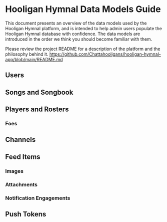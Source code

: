 # Hooligan Hymnal Data Models Guide

This document presents an overview of the data models used by the Hooligan Hymnal platform, and is intended to help admin users populate the Hooligan Hymnal database with confidence. The data models are introduced in the order we think you should become familiar with them.

Please review the project README for a description of the platform and the philosophy behind it.
<https://github.com/Chattahooligans/hooligan-hymnal-app/blob/main/README.md>

## Users

## Songs and Songbook

## Players and Rosters

### Foes

## Channels

## Feed Items

### Images

### Attachments

### Notification Engagements

## Push Tokens